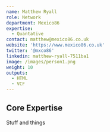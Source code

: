 ```yaml
---
name: Matthew Ryall
role: Network
department: Mexico86
expertise:
  - Quantative
contact: matthew@mexico86.co.uk
website: 'https://www.mexico86.co.uk'
twitter: '@mxco86'
linkedin: matthew-ryall-7511ba1
image: /images/person1.png
weight: 10
outputs:
  - HTML
  - VCF
---
```


## Core Expertise

Stuff and things
